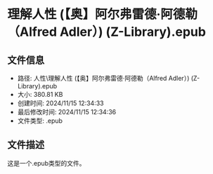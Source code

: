 ﻿# 理解人性 (【奥】阿尔弗雷德·阿德勒（Alfred Adler）) (Z-Library).epub

## 文件信息
- 路径: 人性\理解人性 (【奥】阿尔弗雷德·阿德勒（Alfred Adler）) (Z-Library).epub
- 大小: 380.81 KB
- 创建时间: 2024/11/15 12:34:33
- 最后修改时间: 2024/11/15 12:34:36
- 文件类型: .epub

## 文件描述
这是一个.epub类型的文件。

